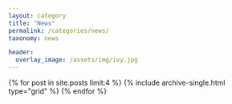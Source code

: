 ```yaml
---
layout: category
title: "News"
permalink: /categories/news/
taxonomy: news

header:
  overlay_image: /assets/img/ivy.jpg
---
```


<div class="grid__wrapper">
  {% for post in site.posts limit:4 %}
    {% include archive-single.html type="grid" %}
  {% endfor %}
</div>
